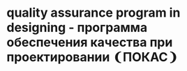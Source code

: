 # quality assurance program in designing - программа обеспечения качества при проектировании ❨ПОКАС❩
